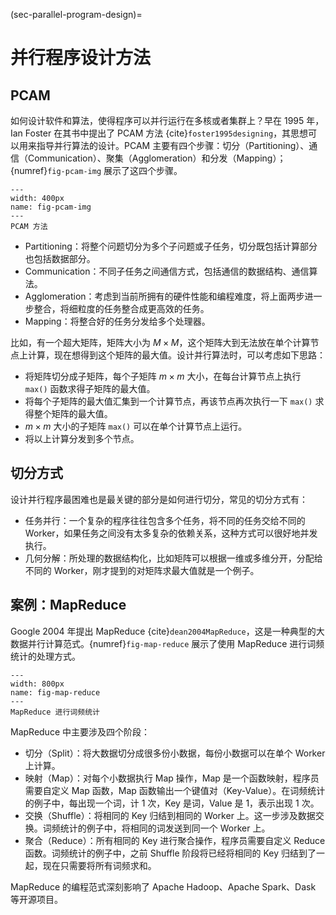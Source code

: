 (sec-parallel-program-design)=
# 并行程序设计方法

## PCAM

如何设计软件和算法，使得程序可以并行运行在多核或者集群上？早在 1995 年，Ian Foster 在其书中提出了 PCAM 方法 {cite}`foster1995designing`，其思想可以用来指导并行算法的设计。PCAM 主要有四个步骤：切分（Partitioning）、通信（Communication）、聚集（Agglomeration）和分发（Mapping）；{numref}`fig-pcam-img` 展示了这四个步骤。

```{figure} ../img/ch-parallel-computing/pcam.svg
---
width: 400px
name: fig-pcam-img
---
PCAM 方法
```

* Partitioning：将整个问题切分为多个子问题或子任务，切分既包括计算部分也包括数据部分。
* Communication：不同子任务之间通信方式，包括通信的数据结构、通信算法。
* Agglomeration：考虑到当前所拥有的硬件性能和编程难度，将上面两步进一步整合，将细粒度的任务整合成更高效的任务。
* Mapping：将整合好的任务分发给多个处理器。

比如，有一个超大矩阵，矩阵大小为 $M \times M$，这个矩阵大到无法放在单个计算节点上计算，现在想得到这个矩阵的最大值。设计并行算法时，可以考虑如下思路：

* 将矩阵切分成子矩阵，每个子矩阵 $m \times m$ 大小，在每台计算节点上执行 `max()` 函数求得子矩阵的最大值。
* 将每个子矩阵的最大值汇集到一个计算节点，再该节点再次执行一下 `max()` 求得整个矩阵的最大值。
* $m \times m$ 大小的子矩阵 `max()` 可以在单个计算节点上运行。
* 将以上计算分发到多个节点。

## 切分方式

设计并行程序最困难也是最关键的部分是如何进行切分，常见的切分方式有：

* 任务并行：一个复杂的程序往往包含多个任务，将不同的任务交给不同的 Worker，如果任务之间没有太多复杂的依赖关系，这种方式可以很好地并发执行。
* 几何分解：所处理的数据结构化，比如矩阵可以根据一维或多维分开，分配给不同的 Worker，刚才提到的对矩阵求最大值就是一个例子。

## 案例：MapReduce

Google 2004 年提出 MapReduce {cite}`dean2004MapReduce`，这是一种典型的大数据并行计算范式。{numref}`fig-map-reduce` 展示了使用 MapReduce 进行词频统计的处理方式。

```{figure} ../img/ch-parallel-computing/map-reduce.svg
---
width: 800px
name: fig-map-reduce
---
MapReduce 进行词频统计
```

MapReduce 中主要涉及四个阶段：

* 切分（Split）：将大数据切分成很多份小数据，每份小数据可以在单个 Worker 上计算。
* 映射（Map）：对每个小数据执行 Map 操作，Map 是一个函数映射，程序员需要自定义 Map 函数，Map 函数输出一个键值对（Key-Value）。在词频统计的例子中，每出现一个词，计 1 次，Key 是词，Value 是 1，表示出现 1 次。
* 交换（Shuffle）：将相同的 Key 归结到相同的 Worker 上。这一步涉及数据交换。词频统计的例子中，将相同的词发送到同一个 Worker 上。
* 聚合（Reduce）：所有相同的 Key 进行聚合操作，程序员需要自定义 Reduce 函数。词频统计的例子中，之前 Shuffle 阶段将已经将相同的 Key 归结到了一起，现在只需要将所有词频求和。

MapReduce 的编程范式深刻影响了 Apache Hadoop、Apache Spark、Dask 等开源项目。
